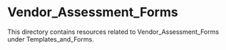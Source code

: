 # Vendor_Assessment_Forms
This directory contains resources related to Vendor_Assessment_Forms under Templates_and_Forms.
